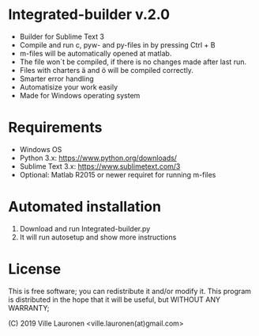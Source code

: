 # Integrated-builder v.2.0

- Builder for Sublime Text 3
- Compile and run c, pyw- and py-files in by pressing Ctrl + B
- m-files will be automatically opened at matlab.
- The file won´t be compiled, if there is no changes made after last run.
- Files with charters ä and ö will be compiled correctly.
- Smarter error handling
- Automatisize your work easily
- Made for Windows operating system

# Requirements
- Windows OS
- Python 3.x: https://www.python.org/downloads/
- Sublime Text 3.x: https://www.sublimetext.com/3
- Optional: Matlab R2015 or newer requiret for running m-files

# Automated installation

1. Download and run Integrated-builder.py
2. It will run autosetup and show more instructions


# License

This is free software; you can redistribute it and/or modify
it. This program is distributed in the hope that it will be useful,
but WITHOUT ANY WARRANTY;

(C) 2019 Ville Lauronen <ville.lauronen(at)gmail.com>
